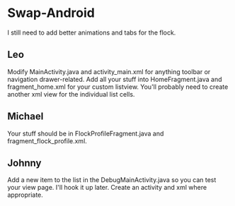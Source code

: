 # Swap-Android

I still need to add better animations and tabs for the flock. 

Leo
-------
Modify MainActivity.java and activity_main.xml for anything toolbar or navigation drawer-related. Add all your stuff into HomeFragment.java and fragment_home.xml for your custom listview. You'll probably need to create another xml view for the individual list cells. 

Michael
--------
Your stuff should be in FlockProfileFragment.java and fragment_flock_profile.xml. 

Johnny
-------
Add a new item to the list in the DebugMainActivity.java so you can test your view page. I'll hook it up later. Create an activity and xml where appropriate. 
